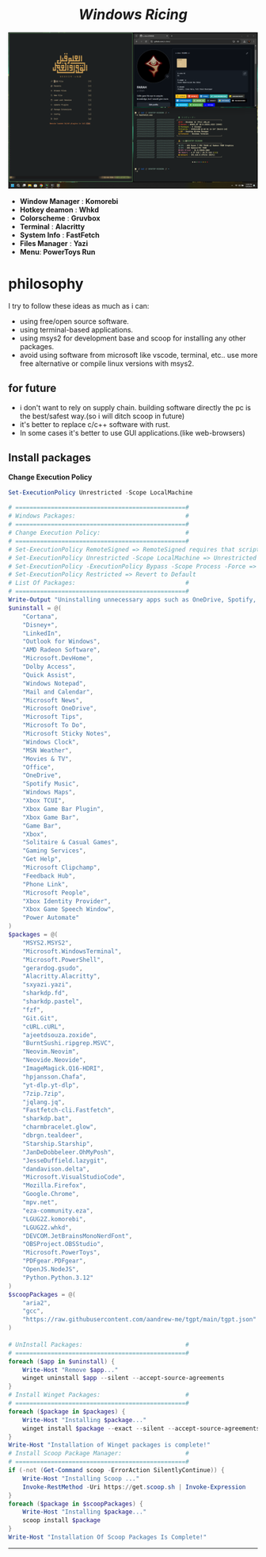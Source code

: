 <h1 align="center"><i>Windows Ricing</i></h1>

![alt text](./assets/screen.png)

- **Window Manager** : **Komorebi**
- **Hotkey deamon** : **Whkd**
- **Colorscheme** : **Gruvbox**
- **Terminal** : **Alacritty**
- **System Info** : **FastFetch**
- **Files Manager** : **Yazi**
- **Menu**: **PowerToys Run**

# philosophy

I try to follow these ideas as much as i can:

- using free/open source software.
- using terminal-based applications.
- using msys2 for development base and scoop for installing any other packages.
- avoid using software from microsoft like vscode, terminal, etc.. use more free alternative or compile linux versions with msys2.

## for future

- i don't want to rely on supply chain. building software directly the pc is the best/safest way.(so i will ditch scoop in future)
- it's better to replace c/c++ software with rust.
- In some cases it's better to use GUI applications.(like web-browsers)

## Install packages

**Change Execution Policy**

```powershell
Set-ExecutionPolicy Unrestricted -Scope LocalMachine
```

```powershell
# ================================================#
# Windows Packages:				                  #
# ================================================#
# Change Execution Policy:                        #
# ================================================#
# Set-ExecutionPolicy RemoteSigned => RemoteSigned requires that scripts downloaded from the internet have a digital signature# Set-ExecutionPolicy Unrestricted -Scope LocalMachine =>
# Set-ExecutionPolicy Unrestricted -Scope LocalMachine => Unrestricted does not enforce any restrictions
# Set-ExecutionPolicy -ExecutionPolicy Bypass -Scope Process -Force => Bypass In Current Session Only
# Set-ExecutionPolicy Restricted => Revert to Default
# List Of Packages:	                              #
# ================================================#
Write-Output "Uninstalling unnecessary apps such as OneDrive, Spotify, and Disney+..."
$uninstall = @(
    "Cortana",
    "Disney+",
    "LinkedIn",
    "Outlook for Windows",
    "AMD Radeon Software",
    "Microsoft.DevHome",
    "Dolby Access",
    "Quick Assist",
    "Windows Notepad",
    "Mail and Calendar",
    "Microsoft News",
    "Microsoft OneDrive",
    "Microsoft Tips",
    "Microsoft To Do",
    "Microsoft Sticky Notes",
    "Windows Clock",
    "MSN Weather",
    "Movies & TV",
    "Office",
    "OneDrive",
    "Spotify Music",
    "Windows Maps",
    "Xbox TCUI",
    "Xbox Game Bar Plugin",
    "Xbox Game Bar",
    "Game Bar",
    "Xbox",
    "Solitaire & Casual Games",
    "Gaming Services",
    "Get Help",
    "Microsoft Clipchamp",
    "Feedback Hub",
    "Phone Link",
    "Microsoft People",
    "Xbox Identity Provider",
    "Xbox Game Speech Window",
    "Power Automate"
)
$packages = @(
    "MSYS2.MSYS2",
    "Microsoft.WindowsTerminal",
    "Microsoft.PowerShell",
    "gerardog.gsudo",
    "Alacritty.Alacritty",
    "sxyazi.yazi",
    "sharkdp.fd",
    "sharkdp.pastel",
    "fzf",
    "Git.Git",
    "cURL.cURL",
    "ajeetdsouza.zoxide",
    "BurntSushi.ripgrep.MSVC",
    "Neovim.Neovim",
    "Neovide.Neovide",
    "ImageMagick.Q16-HDRI",
    "hpjansson.Chafa",
    "yt-dlp.yt-dlp",
    "7zip.7zip",
    "jqlang.jq",
    "Fastfetch-cli.Fastfetch",
    "sharkdp.bat",
    "charmbracelet.glow",
    "dbrgn.tealdeer",
    "Starship.Starship",
    "JanDeDobbeleer.OhMyPosh",
    "JesseDuffield.lazygit",
    "dandavison.delta",
    "Microsoft.VisualStudioCode",
    "Mozilla.Firefox",
    "Google.Chrome",
    "mpv.net",
    "eza-community.eza",
    "LGUG2Z.komorebi",
    "LGUG2Z.whkd",
    "DEVCOM.JetBrainsMonoNerdFont",
    "OBSProject.OBSStudio",
    "Microsoft.PowerToys",
    "PDFgear.PDFgear",
    "OpenJS.NodeJS",
    "Python.Python.3.12"
)
$scoopPackages = @(
    "aria2",
    "gcc",
    "https://raw.githubusercontent.com/aandrew-me/tgpt/main/tgpt.json"
)

# UnInstall Packages:	                          #
# ================================================#
foreach ($app in $uninstall) {
    Write-Host "Remove $app..."
    winget uninstall $app --silent --accept-source-agreements
}
# Install Winget Packages:	                      #
# ================================================#
foreach ($package in $packages) {
    Write-Host "Installing $package..."
    winget install $package --exact --silent --accept-source-agreements --accept-package-agreements
}
Write-Host "Installation of Winget packages is complete!"
# Install Scoop Package Manager:	              #
# ================================================#
if (-not (Get-Command scoop -ErrorAction SilentlyContinue)) {
    Write-Host "Installing Scoop ..."
    Invoke-RestMethod -Uri https://get.scoop.sh | Invoke-Expression
}
foreach ($package in $scoopPackages) {
    Write-Host "Installing $package..."
    scoop install $package
}
Write-Host "Installation Of Scoop Packages Is Complete!"
```

---
